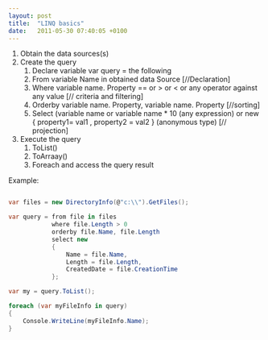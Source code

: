 ```yaml
---
layout: post
title:  "LINQ basics"
date:   2011-05-30 07:40:05 +0100
---
```


1.  Obtain the data sources(s)
2.  Create the query
    1.  Declare variable var query = the following
    2.  From variable Name in obtained data Source
        [//Declaration]
    3.  Where variable name. Property == or \> or \< or any operator
        against any value [// criteria and
        filtering]
    4.  Orderby variable name. Property, variable name. Property
        [//sorting]
    5.  Select (variable name or variable name \* 10 (any expression) or
        new { property1= val1 , property2 = val2 } (anonymous type) [//
        projection]
3.  Execute the query
    1.  ToList() 
    2.  ToArraay()
    3.  Foreach and access the query result

Example:

```csharp

var files = new DirectoryInfo(@"c:\\").GetFiles();

var query = from file in files
            where file.Length > 0
            orderby file.Name, file.Length
            select new 
            {
                Name = file.Name,
                Length = file.Length,
                CreatedDate = file.CreationTime
            };

var my = query.ToList();

foreach (var myFileInfo in query)
{
    Console.WriteLine(myFileInfo.Name);
}

```

